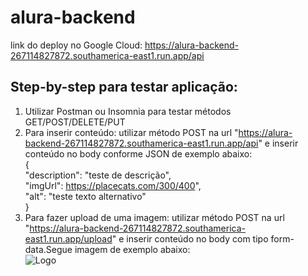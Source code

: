 # alura-backend

link do deploy no Google Cloud: https://alura-backend-267114827872.southamerica-east1.run.app/api

## Step-by-step para testar aplicação:  
1. Utilizar Postman ou Insomnia para testar métodos GET/POST/DELETE/PUT
2. Para inserir conteúdo: utilizar método POST na url "https://alura-backend-267114827872.southamerica-east1.run.app/api" e inserir conteúdo no body conforme JSON de exemplo abaixo:  
     {  
          "description": "teste de descrição",  
          "imgUrl": https://placecats.com/300/400",  
          "alt": "teste texto alternativo"  
     }  
3. Para fazer upload de uma imagem: utilizar método POST na url "https://alura-backend-267114827872.southamerica-east1.run.app/upload" e inserir conteúdo no body com tipo form-data.Segue imagem de exemplo abaixo:  
![Logo](https://1drv.ms/i/c/189990955024fccb/Ecs-YwfkvOVNjEyjIzP4JjgB96Rsv6rVGdGSbhW4qI4A2w?e=c1M25L)

